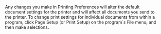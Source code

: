 <Token xmlns:xlink="http://www.w3.org/1999/xlink">Any changes you make in <legacyBold xmlns="http://ddue.schemas.microsoft.com/authoring/2003/5">Printing Preferences</legacyBold> will alter the default document settings for the printer and will affect all documents you send to the printer. To change print settings for individual documents from within a program, click <legacyBold xmlns="http://ddue.schemas.microsoft.com/authoring/2003/5">Page Setup</legacyBold> (or <legacyBold xmlns="http://ddue.schemas.microsoft.com/authoring/2003/5">Print Setup</legacyBold>) on the program`s <legacyBold xmlns="http://ddue.schemas.microsoft.com/authoring/2003/5">File</legacyBold> menu, and then make selections.</Token>